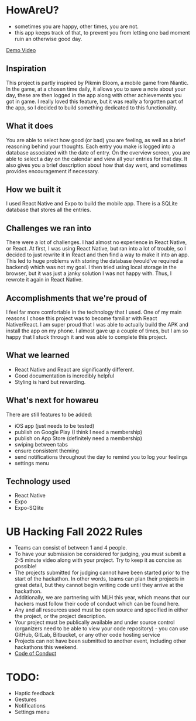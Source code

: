 # HowAreU?
- sometimes you are happy, other times, you are not.
- this app keeps track of that, to prevent you from letting one bad moment ruin an otherwise good day.

[Demo Video](https://www.youtube.com/watch?v=vSbXi9SQJCY)

## Inspiration
This project is partly inspired by Pikmin Bloom, a mobile game from Niantic.
In the game, at a chosen time daily, it allows you to save a note about your day, these are then logged in the app along with other achievements you got in game.
I really loved this feature, but it was really a forgotten part of the app, so I decided to build something dedicated to this functionality.

## What it does
You are able to select how good (or bad) you are feeling, as well as a brief reasoning behind your thoughts. Each entry you make is logged into a database associated with the date of entry. On the overview screen, you are able to select a day on the calendar and view all your entries for that day.
It also gives you a brief description about how that day went, and sometimes provides encouragement if necessary.

## How we built it
I used React Native and Expo to build the mobile app. There is a SQLite database that stores all the entries. 

## Challenges we ran into
There were a lot of challenges. I had almost no experience in React Native, or React. At first, I was using React Native, but ran into a lot of trouble, so I decided to just rewrite it in React and then find a way to make it into an app. 
This led to huge problems with storing the database (would've required a backend) which was not my goal.
I then tried using local storage in the browser, but it was just a janky solution I was not happy with.
Thus, I rewrote it again in React Native.

## Accomplishments that we're proud of
I feel far more comfortable in the technology that I used. One of my main reasons I chose this project was to become familiar with React Native/React. 
I am super proud that I was able to actually build the APK and install the app on my phone.
I almost gave up a couple of times, but I am so happy that I stuck through it and was able to complete this project.

## What we learned
- React Native and React are significantly different.
- Good documentation is incredibly helpful
- Styling is hard but rewarding.

## What's next for howareu
There are still features to be added:
- iOS app (just needs to be tested)
- publish on Google Play (I think I need a membership)
- publish on App Store (definitely need a membership)
- swiping between tabs
- ensure consistent theming
- send notifications throughout the day to remind you to log your feelings
- settings menu


## Technology used
- React Native
- Expo
- Expo-SQlite

# UB Hacking Fall 2022 Rules 
- Teams can consist of between 1 and 4 people.
- To have your submission be considered for judging, you must submit a 2-5 minute video along with your project. Try to keep it as concise as possible!
- The projects submitted for judging cannot have been started prior to the start of the hackathon. In other words, teams can plan their projects in great detail, but they cannot begin writing code until they arrive at the hackathon.
- Additionally, we are partnering with MLH this year, which means that our hackers must follow their code of conduct which can be found here.
- Any and all resources used must be open source and specified in either the project, or the project description.
- Your project must be publically available and under source control (organizers need to be able to view your code repository) -  you can use GitHub, GitLab, Bitbucket, or any other code hosting service
- Projects can not have been submitted to another event, including other hackathons this weekend.
- [Code of Conduct](https://drive.google.com/file/d/1RH_TtRu6EOHSbOoiSj2h1Q4jswtVILzE/view)

# TODO:
- Haptic feedback
- Gestures
- Notifications
- Settings menu
